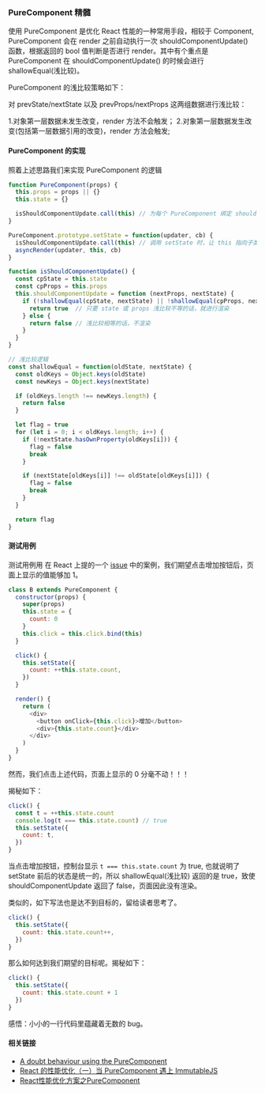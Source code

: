 ### PureComponent 精髓

使用 PureComponent 是优化 React 性能的一种常用手段，相较于 Component, PureComponent 会在 render 之前自动执行一次 shouldComponentUpdate() 函数，根据返回的 bool 值判断是否进行 render。其中有个重点是 PureComponent 在 shouldComponentUpdate() 的时候会进行 shallowEqual(浅比较)。

PureComponent 的浅比较策略如下：

对 prevState/nextState 以及 prevProps/nextProps 这两组数据进行浅比较：

1.对象第一层数据未发生改变，render 方法不会触发；
2.对象第一层数据发生改变(包括第一层数据引用的改变)，render 方法会触发;

#### PureComponent 的实现

照着上述思路我们来实现 PureComponent 的逻辑

```js
function PureComponent(props) {
  this.props = props || {}
  this.state = {}

  isShouldComponentUpdate.call(this) // 为每个 PureComponent 绑定 shouldComponentUpdate 方法
}

PureComponent.prototype.setState = function(updater, cb) {
  isShouldComponentUpdate.call(this) // 调用 setState 时，让 this 指向子类的实例，目的取到子类的 this.state
  asyncRender(updater, this, cb)
}

function isShouldComponentUpdate() {
  const cpState = this.state
  const cpProps = this.props
  this.shouldComponentUpdate = function (nextProps, nextState) {
    if (!shallowEqual(cpState, nextState) || !shallowEqual(cpProps, nextProps)) {
      return true  // 只要 state 或 props 浅比较不等的话，就进行渲染
    } else {
      return false // 浅比较相等的话，不渲染
    }
  }
}

// 浅比较逻辑
const shallowEqual = function(oldState, nextState) {
  const oldKeys = Object.keys(oldState)
  const newKeys = Object.keys(nextState)

  if (oldKeys.length !== newKeys.length) {
    return false
  }

  let flag = true
  for (let i = 0; i < oldKeys.length; i++) {
    if (!nextState.hasOwnProperty(oldKeys[i])) {
      flag = false
      break
    }

    if (nextState[oldKeys[i]] !== oldState[oldKeys[i]]) {
      flag = false
      break
    }
  }

  return flag
}
```

#### 测试用例

测试用例用 在 React 上提的一个 [issue](https://github.com/facebook/react/issues/13438#issuecomment-414128918) 中的案例，我们期望点击增加按钮后，页面上显示的值能够加 1。

```js
class B extends PureComponent {
  constructor(props) {
    super(props)
    this.state = {
      count: 0
    }
    this.click = this.click.bind(this)
  }

  click() {
    this.setState({
      count: ++this.state.count,
    })
  }

  render() {
    return (
      <div>
        <button onClick={this.click}>增加</button>
        <div>{this.state.count}</div>
      </div>
    )
  }
}
```

然而，我们点击上述代码，页面上显示的 0 分毫不动！！！

揭秘如下：

```js
click() {
  const t = ++this.state.count
  console.log(t === this.state.count) // true
  this.setState({
    count: t,
  })
}
```

当点击增加按钮，控制台显示 `t === this.state.count` 为 true, 也就说明了 setState 前后的状态是统一的，所以 shallowEqual(浅比较) 返回的是 true，致使 shouldComponentUpdate 返回了 false，页面因此没有渲染。

类似的，如下写法也是达不到目标的，留给读者思考了。

```js
click() {
  this.setState({
    count: this.state.count++,
  })
}
```

那么如何达到我们期望的目标呢。揭秘如下：

```js
click() {
  this.setState({
    count: this.state.count + 1
  })
}
```

感悟：小小的一行代码里蕴藏着无数的 bug。

#### 相关链接

* [A doubt behaviour using the PureComponent](https://github.com/facebook/react/issues/13438)
* [React 的性能优化（一）当 PureComponent 遇上 ImmutableJS](https://juejin.im/post/59cdaaccf265da066f6ac83b)
* [React性能优化方案之PureComponent](https://juejin.im/post/5b1caceb5188257d63226743)